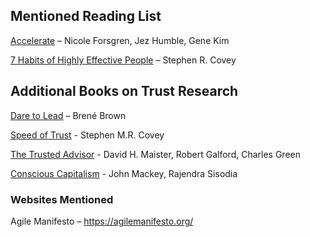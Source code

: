 ## Mentioned Reading List

[Accelerate](https://a.co/d/2JHt4Ac) – Nicole Forsgren, Jez Humble, Gene Kim

[7 Habits of Highly Effective People](https://a.co/d/3czXIkp) – Stephen R. Covey

## Additional Books on Trust Research

[Dare to Lead](https://a.co/d/9DHPp9B) – Brené Brown

[Speed of Trust](https://a.co/d/9OcIgwN) - Stephen M.R. Covey

[The Trusted Advisor](https://a.co/d/1siwJxo) - David H. Maister, Robert Galford, Charles Green

[Conscious Capitalism](https://a.co/d/ayAGnXR) - John Mackey, Rajendra Sisodia

### Websites Mentioned

Agile Manifesto – https://agilemanifesto.org/
